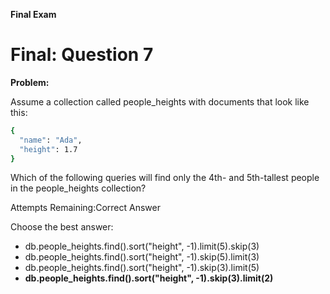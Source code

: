 **Final Exam**

# Final: Question 7
**Problem:**

Assume a collection called people_heights with documents that look like this:

```bash
{
  "name": "Ada",
  "height": 1.7
}
```
Which of the following queries will find only the 4th- and 5th-tallest people in the people_heights collection?

Attempts Remaining:Correct Answer

Choose the best answer:

- db.people_heights.find().sort("height", -1).limit(5).skip(3)
- db.people_heights.find().sort("height", -1).skip(5).limit(3)
- db.people_heights.find().sort("height", -1).skip(3).limit(5)
- **db.people_heights.find().sort("height", -1).skip(3).limit(2)** 
